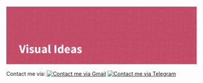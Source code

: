 [![VisualIdeas's GitHub Banner](./assets/GitHubHeader.png)](https://github.com/visual-ideas)


Contact me via:
[![Contact me via Gmail](https://img.shields.io/badge/Gmail-D14836?style=for-the-badge&logo=gmail&logoColor=white)](mailto:alex.visualideas@gmail.com)
[![Contact me via Telegram](https://img.shields.io/badge/Telegram-2CA5E0?style=for-the-badge&logo=telegram&logoColor=white)](https://t.me/visualideas)
